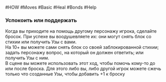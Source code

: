 #HOW  #Moves  #Basic #Heal #Bonds #Help 

### Успокоить или поддержать  
Когда вы приходите на помощь другому персонажу  игрока, сделайте бросок. При успехе вы  воодушевляете их: они могут снять блок со стихии  или получить Узы с вами.  
На 10+ вы можете сами снять блок со своей  заблокированной стихии; задать персонажу вопрос,  на который он должен ответить; или получить Узы с  ним.  
В сцене вы можете использовать этот ход, чтобы  помочь кому-то до или после броска. Для этого либо  вы, либо другой игрок можете сжечь только что  созданные Узы, чтобы добавить +1 к броску